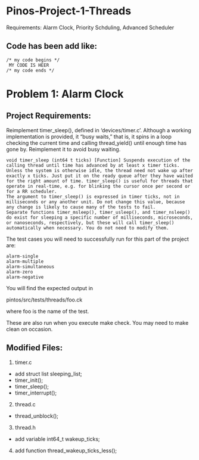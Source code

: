 # Pinos-Project-1-Threads
Requirements: Alarm Clock, Priority Schduling, Advanced Scheduler

## Code has been add like:
```
/* my code begins */
 MY CODE IS HEER
/* my code ends */
```

# Problem 1: Alarm Clock
## Project Requirements:
Reimplement timer_sleep(), defined in ‘devices/timer.c’. Although a working implementation is provided, it “busy waits,” that is, it spins in a loop checking the current time and calling thread_yield() until enough time has gone by. Reimplement it to avoid busy waiting.
```
void timer_sleep (int64 t ticks) [Function] Suspends execution of the calling thread until time has advanced by at least x timer ticks. Unless the system is otherwise idle, the thread need not wake up after exactly x ticks. Just put it on the ready queue after they have waited for the right amount of time. timer_sleep() is useful for threads that operate in real-time, e.g. for blinking the cursor once per second or for a RR scheduler.
The argument to timer_sleep() is expressed in timer ticks, not in milliseconds or any another unit. Do not change this value, because any change is likely to cause many of the tests to fail.
Separate functions timer_msleep(), timer_usleep(), and timer_nsleep() do exist for sleeping a specific number of milliseconds, microseconds, or nanoseconds, respectively, but these will call timer_sleep() automatically when necessary. You do not need to modify them.
```
The test cases you will need to successfully run for this part of the project are:
```
alarm-single
alarm-multiple
alarm-simultaneous
alarm-zero
alarm-negative 
```
You will find the expected output in

pintos/src/tests/threads/foo.ck

where foo is the name of the test.

These are also run when you execute make check. You may need to make clean on occasion.

## Modified Files:
1. timer.c
 - add struct list sleeping_list;
 - timer_init();
 - timer_sleep();
 - timer_interrupt();
2. thread.c
 - thread_unblock();
3. thread.h
 - add variable int64_t wakeup_ticks;
4. add function thread_wakeup_ticks_less();
